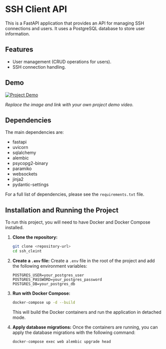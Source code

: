 # SSH Client API

This is a FastAPI application that provides an API for managing SSH connections and users. It uses a PostgreSQL database to store user information.

## Features

*   User management (CRUD operations for users).
*   SSH connection handling.

## Demo

[![Project Demo](https://via.placeholder.com/800x450.png?text=Project+Demo)](https://example.com/path/to/your/video.mp4)

*Replace the image and link with your own project demo video.*

## Dependencies

The main dependencies are:
*   fastapi
*   uvicorn
*   sqlalchemy
*   alembic
*   psycopg2-binary
*   paramiko
*   websockets
*   jinja2
*   pydantic-settings

For a full list of dependencies, please see the `requirements.txt` file.

## Installation and Running the Project

To run this project, you will need to have Docker and Docker Compose installed.

1.  **Clone the repository:**
    ```bash
    git clone <repository-url>
    cd ssh_cleint
    ```

2.  **Create a `.env` file:**
    Create a `.env` file in the root of the project and add the following environment variables:
    ```
    POSTGRES_USER=your_postgres_user
    POSTGRES_PASSWORD=your_postgres_password
    POSTGRES_DB=your_postgres_db
    ```

3.  **Run with Docker Compose:**
    ```bash
    docker-compose up -d --build
    ```
    This will build the Docker containers and run the application in detached mode.

4.  **Apply database migrations:**
    Once the containers are running, you can apply the database migrations with the following command:
    ```bash
    docker-compose exec web alembic upgrade head
    ```

